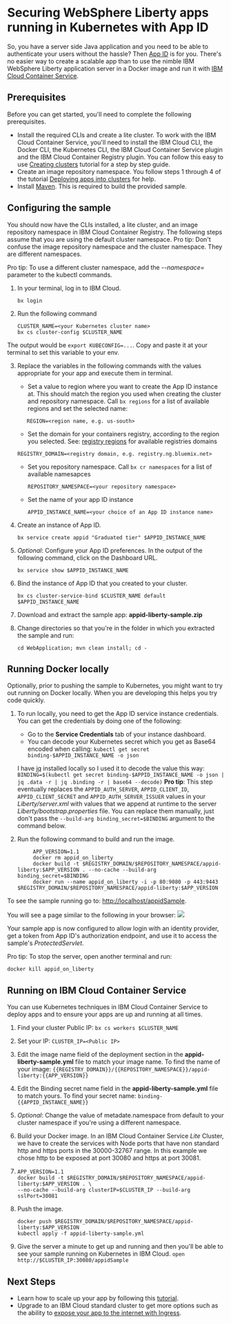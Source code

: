 # Securing WebSphere Liberty apps running in Kubernetes with App ID

So, you have a server side Java application and you need to be able to authenticate your users without the hassle? Then [App ID](https://www.ibm.com/blogs/bluemix/2017/03/introducing-ibm-bluemix-app-id-authentication-profiles-service-app-developers/) is for you. There's no easier way to create a scalable app than to use the nimble IBM WebSphere Liberty application server in a Docker image and run it with [IBM Cloud Container Service](/docs/containers/container_index.html#container_index).


## Prerequisites

Before you can get started, you'll need to complete the following prerequisites.

* Install the required CLIs and create a lite cluster. To work with the IBM Cloud Container Service, you'll need to install the IBM Cloud CLI, the Docker CLI, the Kubernetes CLI, the IBM Cloud Container Service plugin and the IBM Cloud Container Registry plugin. You can follow this easy to use [Creating clusters](https://console.bluemix.net/docs/containers/cs_tutorials.html#cs_cluster_tutorial) tutorial for a step by step guide.
* Create an image repository namespace. You follow steps 1 through 4 of the tutorial [Deploying apps into clusters](https://console.bluemix.net/docs/containers/cs_tutorials_apps.html#cs_apps_tutorial) for help.
* Install [Maven](https://maven.apache.org/download.cgi). This is required to build the provided sample.


## Configuring the sample

You should now have the CLIs installed, a lite cluster, and an image repository namespace in IBM Cloud Container Registry. The following steps assume that you are using the default cluster namespace. Pro tip: Don't confuse the image repository namespace and the cluster namespace. They are different namespaces.

Pro tip: To use a different cluster namespace, add the *--namespace=* parameter to the kubectl commands.


1. In your terminal, log in to IBM Cloud.

	```
	bx login
	```

2. Run the following command

	```
	CLUSTER_NAME=<your Kubernetes cluster name>
	bx cs cluster-config $CLUSTER_NAME
	```
The output would be `export KUBECONFIG=...`. Copy and paste it at your terminal to set this variable to your env.

3. Replace the variables in the following commands with the values appropriate for your app and execute them in terminal.
	- Set a value to region where you want to create the App ID instance at. This should match the region you used when creating the cluster and repository namespace. Call `bx regions` for a list of available regions and set the selected name:

     ```
	    REGION=<region name, e.g. us-south>  
	 ```

	- Set the domain for your containers registry, according to the region you selected. See:  [registry regions](https://console.bluemix.net/docs/services/Registry/registry_overview.html#registry_regions) for available registries domains

	 ```
	 REGISTRY_DOMAIN=<registry domain, e.g. registry.ng.bluemix.net>  
	 ```
	   
	- Set you repository namespace. Call `bx cr namespaces` for a list of available namesapces  
	    
	  ```
	  REPOSITORY_NAMESPACE=<your repository namespace>
	  ```

	- Set the name of your app ID instance
        ```
        APPID_INSTANCE_NAME=<your choice of an App ID instance name>  
		```


4. Create an instance of App ID.

	<!--CF (this is what currently supported):-->
	```
	bx service create appid "Graduated tier" $APPID_INSTANCE_NAME
	```
	<!--RC (will start using this command once App ID is RC compatible in production):
	```
	bx resource service-instance-create $APPID_INSTANCE_NAME appid graduated-tier $REGION
	``` -->
5. *Optional*: Configure your App ID preferences. In the output of the following command, click on the Dashboard URL.

	```
	bx service show $APPID_INSTANCE_NAME
	```
6. Bind the instance of App ID that you created to your cluster.

	```
	bx cs cluster-service-bind $CLUSTER_NAME default $APPID_INSTANCE_NAME
	```
7. Download and extract the sample app: **appid-liberty-sample.zip**
8. Change directories so that you're in the folder in which you extracted the sample and run:

	```
	cd WebApplication; mvn clean install; cd -
	```

## Running Docker locally

Optionally, prior to pushing the sample to Kubernetes, you might want to try out running on Docker locally. When you are developing this helps you try code quickly.

1. To run locally, you need to get the App ID service instance credentials. You can get the credentials by doing one of the following:

	* Go to the **Service Credentials** tab of your instance dashboard.
	* You can decode your Kubernetes secret which you get as Base64 encoded when calling:
	          ```
				kubectl get secret binding-$APPID_INSTANCE_NAME -o json
				```

	 I have [jq](https://stedolan.github.io/jq/) installed locally so I used it to decode the value this way:
				```
				BINDING=$(kubectl get secret binding-$APPID_INSTANCE_NAME -o json | jq .data -r | jq .binding -r | base64 --decode)
				```
				**Pro tip**: This step eventually replaces the `APPID_AUTH_SERVER`, `APPID_CLIENT_ID`, `APPID_CLIENT_SECRET` and `APPID_AUTH_SERVER_ISSUER` values in your *Liberty/server.xml* with values that we append at runtime to the server *Liberty/bootstrap.properties* file. You can replace them manually, just don't pass the `--build-arg binding_secret=$BINDING` argument to the command below.

2. Run the following command to build and run the image.


			APP_VERSION=1.1
			docker rm appid_on_liberty
			docker build -t $REGISTRY_DOMAIN/$REPOSITORY_NAMESPACE/appid-liberty:$APP_VERSION . --no-cache --build-arg binding_secret=$BINDING
			docker run --name appid_on_liberty -i -p 80:9080 -p 443:9443 $REGISTRY_DOMAIN/$REPOSITORY_NAMESPACE/appid-liberty:$APP_VERSION


To see the sample running go to: [http://localhost/appidSample](http://localhost/appidSample).

You will see a page similar to the following in your browser:
![](welcomePage.jpg)

Your sample app is now configured to allow login with an identity provider, get a token from App ID's authorization endpoint, and use it to access the sample's *ProtectedServlet*.

Pro tip: To stop the server, open another terminal and run:
```
docker kill appid_on_liberty
```

## Running on IBM Cloud Container Service

You can use Kubernetes techniques in IBM Cloud Container Service to deploy apps and to ensure your apps are up and running at all times.

1. Find your cluster Public IP:
		```
		bx cs workers $CLUSTER_NAME
		```
2. Set your IP:
		```
		CLUSTER_IP=<Public IP>
		```
3. Edit the image name field of the deployment section in the **appid-liberty-sample.yml** file to match your image name. To find the name of your image:
		```
		{{REGISTRY_DOMAIN}}/{{REPOSITORY_NAMESPACE}}/appid-liberty:{{APP_VERSION}}
		```
4. Edit the Binding secret name field in the **appid-liberty-sample.yml** file to match yours. To find your secret name:
		```
		binding-{{APPID_INSTANCE_NAME}}
		```
5. *Optional*: Change the value of metadate.namespace from default to your cluster namespace if you're using a different namespace.

6. Build your Docker image. In an IBM Cloud Container Service *Lite* Cluster, we have to create the services with Node ports that have non standard http and https ports in the 30000-32767 range. In this example we chose http to be exposed at port 30080 and https at port 30081.
7.
	```
	APP_VERSION=1.1
	docker build -t $REGISTRY_DOMAIN/$REPOSITORY_NAMESPACE/appid-liberty:$APP_VERSION . \
	--no-cache --build-arg clusterIP=$CLUSTER_IP --build-arg sslPort=30081
	```
7. Push the image.

	```
	docker push $REGISTRY_DOMAIN/$REPOSITORY_NAMESPACE/appid-liberty:$APP_VERSION
	kubectl apply -f appid-liberty-sample.yml
	```
8. Give the server a minute to get up and running and then you'll be able to see your sample running on Kubernetes in IBM Cloud.
		```
		open http://$CLUSTER_IP:30080/appidSample
		```

## Next Steps
* Learn how to scale up your app by following this [tutorial](https://console.bluemix.net/docs/containers/cs_tutorials_apps.html#cs_apps_tutorial).
* Upgrade to an IBM Cloud standard cluster to get more options such as the ability to [expose your app to the internet with Ingress](https://console.bluemix.net/docs/containers/cs_planning.html#cs_ingress).

